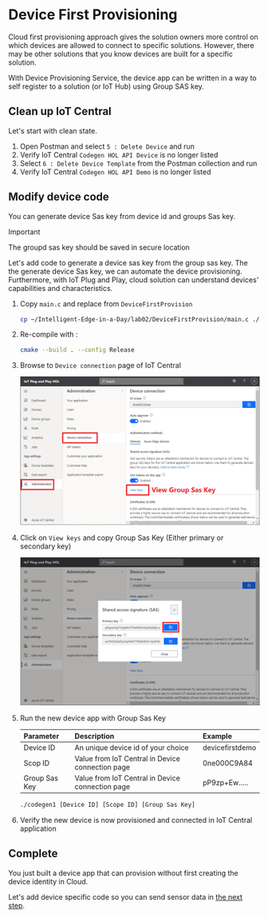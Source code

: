 # Device First Provisioning

Cloud first provisioning approach gives the solution owners more control on which devices are allowed to connect to specific solutions.
However, there may be other solutions that you know devices are built for a specific solution.

With Device Provisioning Service, the device app can be written in a way to self register to a solution (or IoT Hub) using Group SAS key.

## Clean up IoT Central

Let's start with clean state.

1. Open Postman and select `5 : Delete Device` and run
1. Verify IoT Central `Codegen HOL API Device` is no longer listed
1. Select `6 : Delete Device Template` from the Postman collection and run
1. Verify IoT Central `Codegen HOL API Demo` is no longer listed

## Modify device code

You can generate device Sas key from device id and groups Sas key.  

> [!IMPORTANT]  
> The groupd sas key should be saved in secure location

Let's add code to generate a device sas key from the group sas key.  The the generate device Sas key, we can automate the device provisioning.
Furthermore, with IoT Plug and Play, cloud solution can understand devices' capabilities and characteristics.

1. Copy `main.c` and replace from `DeviceFirstProvision`  

    ```bash
    cp ~/Intelligent-Edge-in-a-Day/lab02/DeviceFirstProvision/main.c ./main.c
    ```

1. Re-compile with :  

    ```bash
    cmake --build . --config Release
    ```

1. Browse to `Device connection` page of IoT Central  

    ![iotc-32](media/iotc-32.png)

1. Click on `View keys` and copy Group Sas Key (Either primary or secondary key)  

    ![iotc-33](media/iotc-33.png)

1. Run the new device app with Group Sas Key

    |Parameter     | Description  | Example  |
    |--------------|---------|---------|
    |Device ID     | An unique device id of your choice                | devicefirstdemo    |
    |Scop ID       | Value from IoT Central in Device connection page  | 0ne000C9A84        |
    |Group Sas Key | Value from IoT Central in Device connection page  | pP9zp+Ew.....      |
    
    ```bash
    ./codegen1 [Device ID] [Scope ID] [Group Sas Key]
    ```

1. Verify the new device is now provisioned and connected in IoT Central application

## Complete

You just built a device app that can provision without first creating the device identity in Cloud.

Let's add device specific code so you can send sensor data in [the next step](IoT-PnP-DeviceCode.md).
